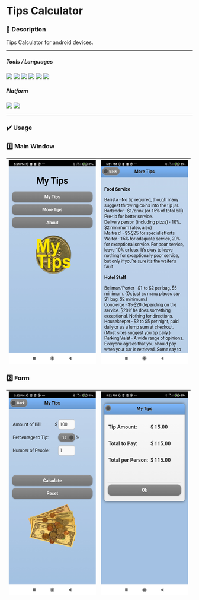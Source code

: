 # Tips Calculator

### 📝 Description 
Tips Calculator for android devices. 

-----

##### Tools / Languages  
<img src="https://img.shields.io/badge/Cordova-35434F?logo=apache-cordova&logoColor=E8E8E8" /> <img src="https://img.shields.io/badge/gradle-02303A?logo=gradle&logoColor=E8E8E8" /> <img src="https://img.shields.io/badge/Android_Studio-3DDC84?logo=android-studio&logoColor=E8E8E8" /> <img src="https://img.shields.io/badge/JavaScript-323330?logo=javascript&logoColor=E8E8E8" /> <img src="https://img.shields.io/badge/HTML5-E34F26?logo=html5&logoColor=E8E8E8" /> <img src="https://img.shields.io/badge/CSS3-1572B6?logo=css3&logoColor=E8E8E8" />


##### Platform 
<img height="20" src="https://img.shields.io/badge/Android-3DDC84?style=for-the-badge&logo=android&logoColor=white" /> <img height="20" src="https://img.shields.io/badge/Windows-0078D6?logo=windows&logoColor=white" /> 


-----

### ✔️ Usage

### 1️⃣ Main Window


|  <img align="center" src="https://github.com/vzolotar/Tips-Calculator/blob/main/images/image1.jpg" width="235" height="550"></a> | <img align="center" src="https://github.com/vzolotar/Tips-Calculator/blob/main/images/image2.jpg" width="235" height="550"></a> |
| ------------- | ------------- |

### 2️⃣ Form


|  <img align="center" src="https://github.com/vzolotar/Tips-Calculator/blob/main/images/image3.jpg" width="235" height="550"></a> | <img align="center" src="https://github.com/vzolotar/Tips-Calculator/blob/main/images/image4.jpg" width="235" height="550"></a> |
| ------------- | ------------- |
